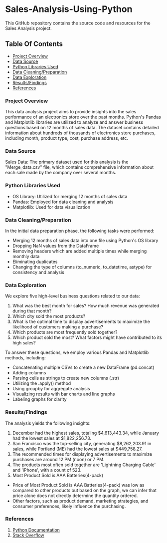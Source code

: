 # Sales-Analysis-Using-Python
This GitHub repository contains the source code and resources for the Sales Analysis project.

## Table Of Contents

- [Project Overview](#project-overview)
- [Data Source](#data-source)
- [Python Libraries Used](#python-libraries-used)
- [Data Cleaning/Preparation](#data-cleaningpreparation)
- [Data Exploration](#data-exploration)
- [Results/Findings](#resultsfindings)
- [References](#references)

### Project Overview
This data analysis project aims to provide insights into the sales performance of an electronics store over the past months. Python's Pandas and Matplotlib libraries are utilized to analyze and answer business questions based on 12 months of sales data. The dataset contains detailed information about hundreds of thousands of electronics store purchases, including month, product type, cost, purchase address, etc.

### Data Source
Sales Data: The primary dataset used for this analysis is the "Merge_data.csv" file, which contains comprehensive information about each sale made by the company over several months.

### Python Libraries Used
- OS Library: Utilized for merging 12 months of sales data
- Pandas: Employed for data cleaning and analysis
- Matplotlib: Used for data visualization

### Data Cleaning/Preparation
In the initial data preparation phase, the following tasks were performed:

- Merging 12 months of sales data into one file using Python's OS library
- Dropping NaN values from the DataFrame
- Removing headers which are added multiple times while merging monthly data
- Eliminating duplicates
- Changing the type of columns (to_numeric, to_datetime, astype) for consistency and analysis

### Data Exploration
We explore five high-level business questions related to our data:

1. What was the best month for sales? How much revenue was generated during that month?
2. Which city sold the most products?
3. What is the optimal time to display advertisements to maximize the likelihood of customers making a purchase?
4. Which products are most frequently sold together?
5. Which product sold the most? What factors might have contributed to its high sales?

To answer these questions, we employ various Pandas and Matplotlib methods, including:

- Concatenating multiple CSVs to create a new DataFrame (pd.concat)
- Adding columns
- Parsing cells as strings to create new columns (.str)
- Utilizing the .apply() method
- Using groupby for aggregate analysis
- Visualizing results with bar charts and line graphs
- Labeling graphs for clarity

### Results/Findings
The analysis yields the following insights:

1. December had the highest sales, totaling $4,613,443.34, while January had the lowest sales at $1,822,256.73. 
2. San Francisco was the top-selling city, generating $8,262,203.91 in sales, while Portland (ME) had the lowest sales at $449,758.27.
3. The recommended times for displaying advertisements to maximize purchases are around 12 PM (noon) or 7 PM.
4. The products most often sold together are 'Lightning Charging Cable' and 'iPhone', with a count of 523.
5. Most Product Sold is AAA Batteries(4-pack)
- Price of Most Product Sold is AAA Batteries(4-pack) was low as compared to other products but based on the graph, we can infer that price alone does not directly determine the quantity ordered.
- Other factors, such as product demand, marketing strategies, and consumer preferences, likely influence the purchasing.

### References

1. [Python Documentation](https://pandas.pydata.org/docs/)
2. [Stack Overflow](https://stackoverflow.com/)
